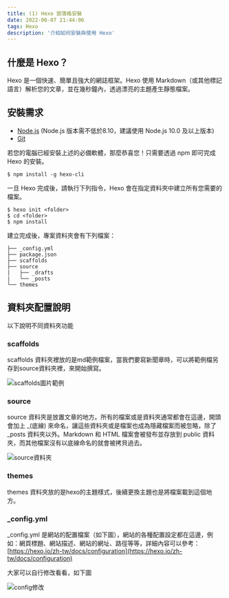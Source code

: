 ```yaml
---
title: (1) Hexo 部落格安裝
date: 2022-06-07 21:44:06
tags: Hexo
description: '介紹如何安裝與使用 Hexo'
---
```


## 什麼是 Hexo？
Hexo 是一個快速、簡單且強大的網誌框架。Hexo 使用 Markdown（或其他標記語言）解析您的文章，並在幾秒鐘內，透過漂亮的主題產生靜態檔案。

## 安裝需求
- [Node.js](http://nodejs.org/) (Node.js 版本需不低於8.10，建議使用 Node.js 10.0 及以上版本)
- [Git](http://git-scm.com/)

若您的電腦已經安裝上述的必備軟體，那麼恭喜您！只需要透過 npm 即可完成 Hexo 的安裝。
```
$ npm install -g hexo-cli
```

一旦 Hexo 完成後，請執行下列指令，Hexo 會在指定資料夾中建立所有您需要的檔案。

```
$ hexo init <folder>
$ cd <folder>
$ npm install
```

建立完成後，專案資料夾會有下列檔案：
```
├── _config.yml
├── package.json
├── scaffolds
├── source
|   ├── _drafts
|   └── _posts
└── themes
```

## 資料夾配置說明

以下說明不同資料夾功能

### scaffolds

scaffolds 資料夾裡放的是md範例檔案，當我們要寫新聞章時，可以將範例檔另存到source資料夾裡，來開始撰寫。

![scaffolds圖片範例](https://firebasestorage.googleapis.com/v0/b/project-fb4ac.appspot.com/o/2022060702.png?alt=media&token=3ee586a3-0af2-4191-8cac-1d299028f03b)

### source

source 資料夾是放置文章的地方。所有的檔案或是資料夾通常都會在這邊，開頭會加上 _(底線) 來命名，讓這些資料夾或是檔案也成為隱藏檔案而被忽略，除了 _posts 資料夾以外。Markdown 和 HTML 檔案會被發布並存放到 public 資料夾，而其他檔案沒有以底線命名的就會被拷貝過去。

![source資料夾](https://firebasestorage.googleapis.com/v0/b/project-fb4ac.appspot.com/o/2022060701.png?alt=media&token=a71a827f-ea1c-4ad8-b570-0ce5372488b6)

### themes

themes 資料夾放的是hexo的主題樣式，後續更換主題也是將檔案載到這個地方。

### _config.yml

_config.yml 是網站的配置檔案（如下圖），網站的各種配置設定都在這邊，例如：網頁標題、網站描述、網站的網址、路徑等等，詳細內容可以參考： [https://hexo.io/zh-tw/docs/configuration](https://hexo.io/zh-tw/docs/configuration)

大家可以自行修改看看，如下圖

![config修改](https://firebasestorage.googleapis.com/v0/b/project-fb4ac.appspot.com/o/2022060801.png?alt=media&token=a28a52df-edb2-4848-a690-9fe3f5807343)



